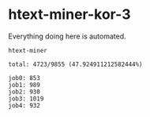 # htext-miner-kor-3

Everything doing here is automated.

```
htext-miner

total: 4723/9855 (47.924911212582444%)

job0: 853
job1: 989
job2: 930
job3: 1019
job4: 932
```